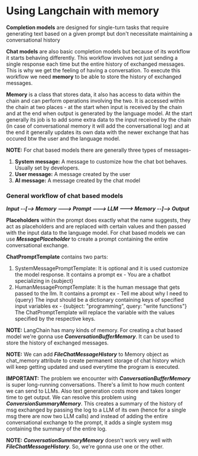 # Using Langchain with memory

**Completion models** are designed for single-turn tasks that require generating text based on a given prompt but don't necessitate maintaining a conversational history

**Chat models** are also basic completion models but because of its workflow it starts behaving differently. This workflow involves not just sending a single response each time but the entire history of exchanged messages. This is why we get the feeling of having a conversation. To execute this workflow we need **memory** to be able to store the history of exchanged messages.

**Memory** is a class that stores data, it also has access to data within the chain and can perform operations involving the two. It is accessed within the chain at two places - at the start when input is received by the chain and at the end when output is generated by the language model. At the start generally its job is to add some extra data to the input received by the chain (in case of conversational memory it will add the conversational log) and at the end it generally updates its own data with the newer exchange that has occured btw the user and the language model.

**NOTE:** For chat based models there are generally three types of messages-
1. **System message:** A message to customize how the chat bot behaves. Usually set by developers.
2. **User message:** A message created by the user
3. **AI message:** A message created by the chat model

### General workflow of chat based models

***Input --[--> Memory ---> Prompt ---> LLM ---> Memory --]--> Output***

**Placeholders** within the prompt does exactly what the name suggests, they act as placeholders and are replaced with certain values and then passed with the input data to the language model. For chat based models we can use ***MessagePlaceholder*** to create a prompt containing the entire conversational exchange.

**ChatPromptTemplate** contains two parts:
1. SystemMessagePromptTemplate: It is optional and it is used customize the model response. It contains a prompt ex - You are a chatbot specializing in {subject}
2. HumanMessagePromptTemplate: It is the human message that gets passed to the llm. It contains a prompt ex - Tell me about why I need to {query}
The input should be a dictionary containing keys of specified input variables ex - {subject: "programming", query: "write functions"}
The ChatPromptTemplate will replace the variable with the values specified by the respective keys.

**NOTE:** LangChain has many kinds of memory. For creating a chat based model we're gonna use ***ConversationBufferMemory***. It can be used to store the history of exchanged messages.

**NOTE:** We can add ***FileChatMessageHistory*** to Memory object as chat_memory attribute to create permanent storage of chat history which will keep getting updated and used everytime the program is executed.

**IMPORTANT:** The problem we encounter with ***ConversationBufferMemory*** is super long-running conversations. There's a limit to how much content we can send to LLMs. Also text generation costs more and takes longer time to get output. We can resolve this problem using ***ConversionSummaryMemory***. This creates a summary of the history of msg exchanged by passing the log to a LLM of its own (hence for a single msg there are now two LLM calls) and instead of adding the entire conversational exchange to the prompt, it adds a single system msg containing the summary of the entire log.

**NOTE:** ***ConversationSummaryMemory*** doesn't work very well with ***FileChatMessageHistory***. So, we're gonna use one or the other.